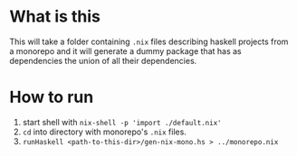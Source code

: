 # What is this

This will take a folder containing `.nix` files describing haskell projects from a monorepo
and it will generate a dummy package that has as dependencies the union of all their dependencies.

# How to run

1. start shell with `nix-shell -p 'import ./default.nix'`
2. `cd` into directory with monorepo's `.nix` files.
3. `runHaskell <path-to-this-dir>/gen-nix-mono.hs > ../monorepo.nix`

